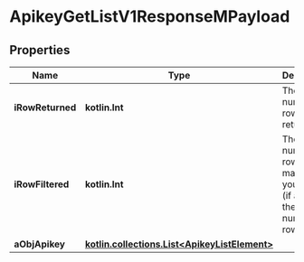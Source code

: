 
# ApikeyGetListV1ResponseMPayload

## Properties
Name | Type | Description | Notes
------------ | ------------- | ------------- | -------------
**iRowReturned** | **kotlin.Int** | The number of rows returned | 
**iRowFiltered** | **kotlin.Int** | The number of rows matching your filters (if any) or the total number of rows | 
**aObjApikey** | [**kotlin.collections.List&lt;ApikeyListElement&gt;**](ApikeyListElement.md) |  | 



